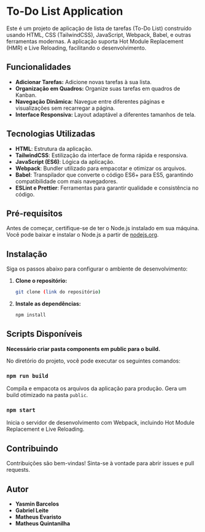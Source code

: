 # To-Do List Application

Este é um projeto de aplicação de lista de tarefas (To-Do List) construído usando HTML, CSS (TailwindCSS), JavaScript, Webpack, Babel, e outras ferramentas modernas. A aplicação suporta Hot Module Replacement (HMR) e Live Reloading, facilitando o desenvolvimento.

## Funcionalidades

-   **Adicionar Tarefas:** Adicione novas tarefas à sua lista.
-   **Organização em Quadros:** Organize suas tarefas em quadros de Kanban.
-   **Navegação Dinâmica:** Navegue entre diferentes páginas e visualizações sem recarregar a página.
-   **Interface Responsiva:** Layout adaptável a diferentes tamanhos de tela.

## Tecnologias Utilizadas

-   **HTML**: Estrutura da aplicação.
-   **TailwindCSS**: Estilização da interface de forma rápida e responsiva.
-   **JavaScript (ES6)**: Lógica da aplicação.
-   **Webpack**: Bundler utilizado para empacotar e otimizar os arquivos.
-   **Babel**: Transpilador que converte o código ES6+ para ES5, garantindo compatibilidade com mais navegadores.
-   **ESLint e Prettier**: Ferramentas para garantir qualidade e consistência no código.

## Pré-requisitos

Antes de começar, certifique-se de ter o Node.js instalado em sua máquina. Você pode baixar e instalar o Node.js a partir de [nodejs.org](https://nodejs.org/).

## Instalação

Siga os passos abaixo para configurar o ambiente de desenvolvimento:

1. **Clone o repositório:**

    ```bash
    git clone (link do repositório)
    ```

2. **Instale as dependências:**

    ```bash
    npm install
    ```

## Scripts Disponíveis

**Necessário criar pasta components em public para o build.**

No diretório do projeto, você pode executar os seguintes comandos:

### `npm run build`

Compila e empacota os arquivos da aplicação para produção. Gera um build otimizado na pasta `public`.

### `npm start`

Inicia o servidor de desenvolvimento com Webpack, incluindo Hot Module Replacement e Live Reloading.

## Contribuindo

Contribuições são bem-vindas! Sinta-se à vontade para abrir issues e pull requests.

## Autor

-   **Yasmin Barcelos**
-   **Gabriel Leite**
-   **Matheus Evaristo**
-   **Matheus Quintanilha**
